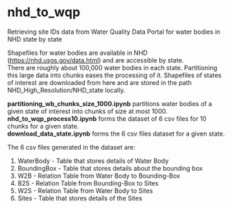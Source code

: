 # nhd_to_wqp
Retrieving site IDs data from Water Quality Data Portal for water bodies in NHD state by state 

Shapefiles for water bodies are available in NHD (https://nhd.usgs.gov/data.html) and are accessible by state. <br>
There are roughly about 100,000 water bodies in each state. Partitioning this large data into chunks eases the processing of it.
Shapefiles of states of interest are downloaded from here and are stored in the path NHD_High_Resolution/NHD_state locally. 

<b>partitioning_wb_chunks_size_1000.ipynb</b> partitions water bodies of a given state of interest into chunks of size at most 1000.<br> 
<b>nhd_to_wqp_process10.ipynb</b> forms the dataset of 6 csv files for 10 chunks for a given state.<br>
<b>download_data_state.ipynb</b> forms the 6 csv files dataset for a given state.<br>

The 6 csv files generated in the dataset are:
<br>
1. WaterBody - Table that stores details of Water Body<br>
2. BoundingBox - Table that stores details about the bounding box<br>
3. W2B - Relation Table from Water Body to Bounding-Box<br>
4. B2S - Relation Table from Bounding-Box to Sites<br>
5. W2S - Relation Table from Water Body to Sites<br>
6. Sites - Table that stores details of the Sites

